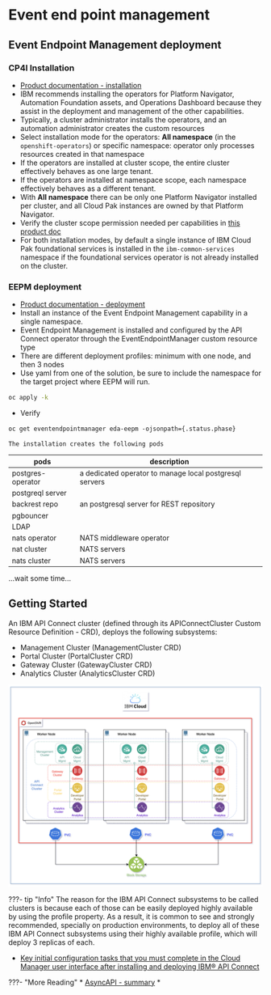 # Event end point management


## Event Endpoint Management deployment

### CP4I Installation

* [Product documentation - installation](https://www.ibm.com/docs/en/SSGT7J_21.4/install/install.html)
* IBM recommends installing the operators for Platform Navigator, Automation Foundation assets, and Operations Dashboard because they assist in the deployment and management of the other capabilities.
* Typically, a cluster administrator installs the operators, and an automation administrator creates the custom resources
* Select installation mode for the operators: **All namespace** (in the `openshift-operators`) or specific namespace: operator only processes resources created in that namespace
* If the operators are installed at cluster scope, the entire cluster effectively behaves as one large tenant.
* If the operators are installed at namespace scope, each namespace effectively behaves as a different tenant.
* With **All namespace** there can be only one Platform Navigator installed per cluster, and all Cloud Pak instances are owned by that Platform Navigator.
* Verify the cluster scope permission needed per capabilities in [this product doc](https://www.ibm.com/docs/en/cloud-paks/cp-integration/2021.4?topic=reference-cluster-scoped-permissions)
* For both installation modes, by default a single instance of IBM Cloud Pak foundational services is installed in the `ibm-common-services` namespace if the foundational services operator is not already installed on the cluster.

### EEPM deployment

* [Product documentation - deployment](https://www.ibm.com/docs/en/cloud-paks/cp-integration/2021.4?topic=capabilities-event-endpoint-management-deployment)
* Install an instance of the Event Endpoint Management capability in a single namespace.
* Event Endpoint Management is installed and configured by the API Connect operator through the EventEndpointManager custom resource type
* There are different deployment profiles: minimum with one node, and then 3 nodes 
* Use yaml from one of the solution, be sure to include the namespace for the target project where EEPM will run.

```sh
oc apply -k 
```

* Verify

```
oc get eventendpointmanager eda-eepm -ojsonpath={.status.phase}
```

    The installation creates the following pods
    
| pods | description |
| ---  |  --- |
| postgres-operator| a dedicated operator to manage local postgresql servers |
| postgreql server | |
| backrest repo | an postgresql server for REST  repository |
| pgbouncer | |
| LDAP | | 
| nats operator | NATS middleware operator| 
| nat cluster | NATS servers |
| nats  cluster | NATS servers |

...wait some time...

## Getting Started

An IBM API Connect cluster (defined through its APIConnectCluster Custom Resource Definition - CRD), deploys the following subsystems:

* Management Cluster (ManagementCluster CRD)
* Portal Cluster (PortalCluster CRD)
* Gateway Cluster (GatewayCluster CRD)
* Analytics Cluster (AnalyticsCluster CRD)

![](./images/apic-subsystems.png)

???- tip "Info"
    The reason for the IBM API Connect subsystems to be called clusters is because each of those can be easily deployed highly available by using the profile property. As a result, it is common to see and strongly recommended, specially on production environments, to deploy all of these IBM API Connect subsystems using their highly available profile, which will deploy 3 replicas of each.

* [Key initial configuration tasks that you must complete in the Cloud Manager user interface after installing and deploying IBM® API Connect](https://www.ibm.com/docs/en/api-connect/10.0.x?topic=environment-cloud-manager-configuration-checklist)

???- "More Reading"
    * [AsyncAPI - summary](https://ibm-cloud-architecture.github.io/refarch-eda/patterns/api-mgt/#support-for-async-api)
    * [](https://developer.ibm.com/patterns/share-event-based-apis-with-event-endpoint-management/?mhsrc=ibmsearch_a&mhq=event%20endpoint)